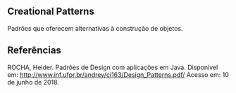 ## Creational Patterns

Padrões que oferecem alternativas à construção de objetos.

## Referências

ROCHA, Helder. Padrões de Design com aplicações em Java. Disponível em: <http://www.inf.ufpr.br/andrey/ci163/Design_Patterns.pdf/> Acesso em: 10 de junho de 2018.